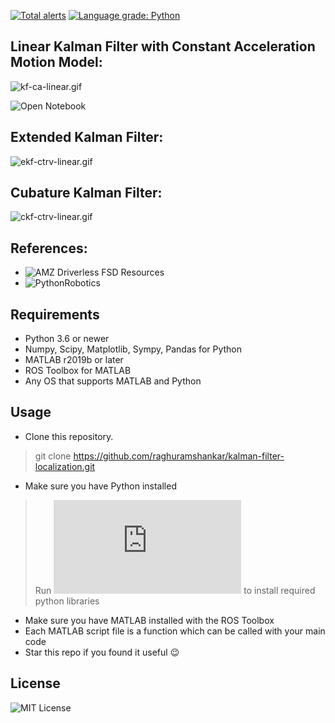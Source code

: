 [![Total alerts](https://img.shields.io/lgtm/alerts/g/raghuramshankar/kalman-filter-localization.svg?logo=lgtm&logoWidth=18)](https://lgtm.com/projects/g/raghuramshankar/kalman-filter-localization/alerts/)
[![Language grade: Python](https://img.shields.io/lgtm/grade/python/g/raghuramshankar/kalman-filter-localization.svg?logo=lgtm&logoWidth=18)](https://lgtm.com/projects/g/raghuramshankar/kalman-filter-localization/context:python)
    
## Linear Kalman Filter with Constant Acceleration Motion Model:
![kf-ca-linear.gif](https://github.com/raghuramshankar/kalman-filter-localization/blob/master/jupyter/kf_ca_linear.gif)

![Open Notebook](https://github.com/raghuramshankar/kalman-filter-localization/blob/master/jupyter/KF-CA-Linear.ipynb)

## Extended Kalman Filter:
![ekf-ctrv-linear.gif](https://github.com/raghuramshankar/kalman-filter-localization/blob/master/jupyter/ekf_ctrv_linear.gif)

## Cubature Kalman Filter:
![ckf-ctrv-linear.gif](https://github.com/raghuramshankar/kalman-filter-localization/blob/master/jupyter/ckf_ctrv_linear.gif)

## References:
- ![AMZ Driverless FSD Resources](https://github.com/AMZ-Driverless/fsd-resources)
- ![PythonRobotics](https://github.com/AtsushiSakai/PythonRobotics)

## Requirements
 - Python 3.6 or newer
 - Numpy, Scipy, Matplotlib, Sympy, Pandas for Python
 - MATLAB r2019b or later
 - ROS Toolbox for MATLAB
 - Any OS that supports MATLAB and Python
 
## Usage
 - Clone this repository.
 > git clone https://github.com/raghuramshankar/kalman-filter-localization.git
 - Make sure you have Python installed
 > Run ![install.bat](https://github.com/raghuramshankar/sensor-fusion-nonlinear-filtering/blob/master/install.bat) to install required python libraries
 - Make sure you have MATLAB installed with the ROS Toolbox
 - Each MATLAB script file is a function which can be called with your main code
 - Star this repo if you found it useful :wink:
 
 ## License
 ![MIT License](https://github.com/raghuramshankar/kalman-filter-localization/blob/master/LICENSE)
